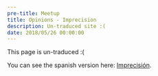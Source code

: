 ```yaml
---
pre-title: Meetup
title: Opinions - Imprecision
description: Un-traduced site :(
date: 2018/05/26 00:00:00
---
```


This page is un-traduced :(

You can see the spanish version here: [Imprecisión](/es/articulo/opinar-imprecision).
